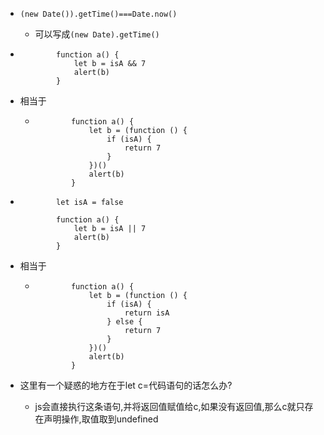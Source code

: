 - `(new Date()).getTime()===Date.now()`
  - 可以写成`(new Date).getTime()`

- ```
          function a() {
              let b = isA && 7
              alert(b)
          }
  ```

- 相当于

  - ```
            function a() {
                let b = (function () {
                    if (isA) {
                        return 7
                    }
                })()
                alert(b)
            }
    ```





- ```
          let isA = false
  
          function a() {
              let b = isA || 7
              alert(b)
          }
  ```

- 相当于

  - ```
            function a() {
                let b = (function () {
                    if (isA) {
                        return isA
                    } else {
                        return 7
                    }
                })()
                alert(b)
            }
    ```

- 这里有一个疑惑的地方在于let c=代码语句的话怎么办?

  - js会直接执行这条语句,并将返回值赋值给c,如果没有返回值,那么c就只存在声明操作,取值取到undefined